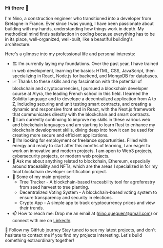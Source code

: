 ### Hi there 👋

I'm Nino, a construction engineer who transitioned into a developer from Bretagne in France. Ever since I was young, I have been passionate about building with my hands, understanding how things work in depth. My methodical mind finds satisfaction in coding because everything has to be in its place, well-organized, well-built, like a beautiful building's architecture.


Here's a glimpse into my professional life and personal interests:

- 🏗️ I’m currently laying my foundations. Over the past year, I have trained in web development, learning the basics: HTML, CSS, JavaScript, then specializing in React, Node.js for backend, and MongoDB for databases.
- 📈 Thanks to these skills and my fascination with the potential of blockchain and cryptocurrencies, I pursued a blockchain developer course at Alyra, the leading French school in this field. I learned the Solidity language and to develope a decentralized application from A to Z, including securing and unit testing smart contracts, and creating a dynamic and responsive front end in React, with the Next.js framework that communicates directly with the blockchain and smart contracts.
- 🌱 I am currently continuing to improve my skills in these various web and blockchain languages and am starting to learn Rust to enhance my blockchain development skills, diving deep into how it can be used for creating more secure and efficient applications.
- 👯 I’m looking for employment or freelance opportunities. Filled with energy and ready to start after this months of learning, I am eager to work on innovative and modern projects. I am open to Web3 projects, cybersecurity projects, or modern web projects.
- 💬 Ask me about anything related to blockchain, Ethereum, especially around traceability and NFTs, which are the areas I specialized in for my final blockchain developer certification project.
- 🎯 Some of my main projects:
  - Tree Tracker - A blockchain-based traceability tool for agroforestry from seed harvest to tree planting.
  - Decentralized Voting System - A blockchain-based voting system to ensure transparency and security in elections.
  - Crypto App - A simple app to track cryptocurrency prices and view their trends.
- 📫 How to reach me: Drop me an email at (nino.gueguen@gmail.com) or connect with me on [LinkedIn](https://www.linkedin.com/in/nino-gu%C3%A9guen-a4ba43148/).
 

🌟 Follow my GitHub journey
Stay tuned to see my latest projects, and don't hesitate to contact me if you find my projects interesting. Let's build something extraordinary together!
